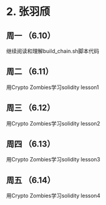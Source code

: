 # 2. 张羽颀
## 周一 （6.10）
继续阅读和理解build_chain.sh脚本代码
## 周二 （6.11）
用Crypto Zombies学习solidity lesson1
## 周三 （6.12）
用Crypto Zombies学习solidity lesson2
## 周四 （6.13）
用Crypto Zombies学习solidity lesson3
## 周五 （6.14）
用Crypto Zombies学习solidity lesson4
